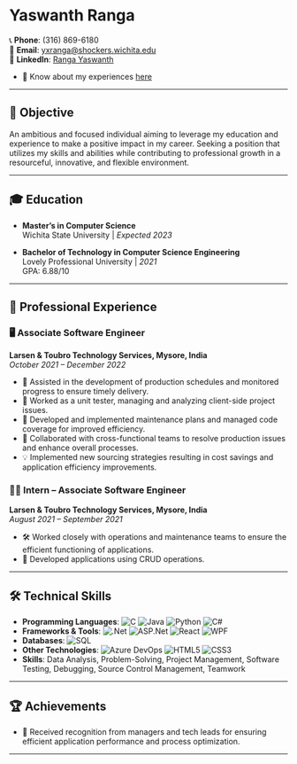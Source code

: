 # Yaswanth Ranga

📞 **Phone**: (316) 869-6180  
📧 **Email**: [yxranga@shockers.wichita.edu](mailto:yxranga@shockers.wichita.edu)  
🔗 **LinkedIn**: [Ranga Yaswanth](https://www.linkedin.com/in/ranga-yaswanth-b68623168/)  
- 📄 Know about my experiences [here](https://drive.google.com/file/d/1RH-PyDo2sev8yzjcJ5R9km02EKPKiVUI/view?usp=drive_link)
---

## 🎯 Objective

An ambitious and focused individual aiming to leverage my education and experience to make a positive impact in my career. Seeking a position that utilizes my skills and abilities while contributing to professional growth in a resourceful, innovative, and flexible environment.

---

## 🎓 Education

- **Master’s in Computer Science**  
  Wichita State University | *Expected 2023*

- **Bachelor of Technology in Computer Science Engineering**  
  Lovely Professional University | *2021*  
  GPA: 6.88/10

---

## 💼 Professional Experience

### 🖥️ Associate Software Engineer  
**Larsen & Toubro Technology Services, Mysore, India**  
*October 2021 – December 2022*

- 📅 Assisted in the development of production schedules and monitored progress to ensure timely delivery.
- 🧪 Worked as a unit tester, managing and analyzing client-side project issues.
- 🔧 Developed and implemented maintenance plans and managed code coverage for improved efficiency.
- 🤝 Collaborated with cross-functional teams to resolve production issues and enhance overall processes.
- 💡 Implemented new sourcing strategies resulting in cost savings and application efficiency improvements.

### 👨‍💻 Intern – Associate Software Engineer  
**Larsen & Toubro Technology Services, Mysore, India**  
*August 2021 – September 2021*

- 🛠️ Worked closely with operations and maintenance teams to ensure the efficient functioning of applications.
- 📝 Developed applications using CRUD operations.

---

## 🛠️ Technical Skills

- **Programming Languages**: ![C](https://img.shields.io/badge/-C-00599C?style=flat-square&logo=c&logoColor=white) ![Java](https://img.shields.io/badge/-Java-007396?style=flat-square&logo=java&logoColor=white) ![Python](https://img.shields.io/badge/-Python-3776AB?style=flat-square&logo=python&logoColor=white) ![C#](https://img.shields.io/badge/-C%23-239120?style=flat-square&logo=c-sharp&logoColor=white)
- **Frameworks & Tools**: ![.Net](https://img.shields.io/badge/-.Net-512BD4?style=flat-square&logo=dotnet&logoColor=white) ![ASP.Net](https://img.shields.io/badge/-ASP.Net-512BD4?style=flat-square&logo=dotnet&logoColor=white) ![React](https://img.shields.io/badge/-React-61DAFB?style=flat-square&logo=react&logoColor=black) ![WPF](https://img.shields.io/badge/-WPF-512BD4?style=flat-square&logo=windows&logoColor=white)
- **Databases**: ![SQL](https://img.shields.io/badge/-SQL-CC2927?style=flat-square&logo=Microsoft-SQL-Server&logoColor=white)
- **Other Technologies**: ![Azure DevOps](https://img.shields.io/badge/-Azure_DevOps-0078D7?style=flat-square&logo=azure-devops&logoColor=white) ![HTML5](https://img.shields.io/badge/-HTML5-E34F26?style=flat-square&logo=html5&logoColor=white) ![CSS3](https://img.shields.io/badge/-CSS3-1572B6?style=flat-square&logo=css3&logoColor=white)
- **Skills**: Data Analysis, Problem-Solving, Project Management, Software Testing, Debugging, Source Control Management, Teamwork

---

## 🏆 Achievements

- 🌟 Received recognition from managers and tech leads for ensuring efficient application performance and process optimization.

---

